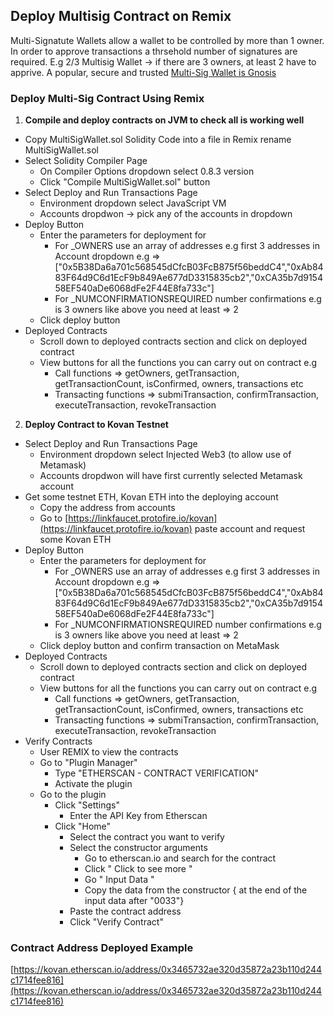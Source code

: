 ## Deploy Multisig Contract on Remix

Multi-Signatute Wallets allow a wallet to be controlled by more than 1 owner. In order to approve transactions a thrsehold number of signatures are required. E.g 2/3 Multisig Wallet -> if there are 3 owners, at least 2 have to apprive. A popular, secure and trusted [Multi-Sig Wallet is Gnosis](https://gnosis-safe.io/)

### Deploy Multi-Sig Contract Using Remix

1. **Compile and deploy contracts on JVM to check all is working well**

- Copy MultiSigWallet.sol Solidity Code into a file in Remix rename MultiSigWallet.sol
- Select Solidity Compiler Page
  - On Compiler Options dropdown select 0.8.3 version
  - Click "Compile MultiSigWallet.sol" button
- Select Deploy and Run Transactions Page
  - Environment dropdown select JavaScript VM
  - Accounts dropdwon -> pick any of the accounts in dropdown
- Deploy Button
  - Enter the parameters for deployment for
    - For _OWNERS use an array of addresses e.g first 3 addresses in Account dropdown e.g => ["0x5B38Da6a701c568545dCfcB03FcB875f56beddC4","0xAb8483F64d9C6d1EcF9b849Ae677dD3315835cb2","0xCA35b7d915458EF540aDe6068dFe2F44E8fa733c"]
    - For _NUMCONFIRMATIONSREQUIRED number confirmations e.g is 3 owners like above you need at least => 2
  - Click deploy button
- Deployed Contracts
  - Scroll down to deployed contracts section and click on deployed contract
  - View buttons for all the functions you can carry out on contract e.g 
    - Call functions => getOwners, getTransaction, getTransactionCount, isConfirmed, owners, transactions etc
    - Transacting functions => submiTransaction, confirmTransaction, executeTransaction, revokeTransaction

2. **Deploy Contract to Kovan Testnet**

- Select Deploy and Run Transactions Page
  - Environment dropdown select Injected Web3 (to allow use of Metamask)
  - Accounts dropdwon will have first currently selected Metamask account
- Get some testnet ETH, Kovan ETH into the deploying account 
  - Copy the address from accounts 
  - Go to [https://linkfaucet.protofire.io/kovan](https://linkfaucet.protofire.io/kovan) paste account and request some Kovan ETH
- Deploy Button
  - Enter the parameters for deployment for
    - For _OWNERS use an array of addresses e.g first 3 addresses in Account dropdown e.g => ["0x5B38Da6a701c568545dCfcB03FcB875f56beddC4","0xAb8483F64d9C6d1EcF9b849Ae677dD3315835cb2","0xCA35b7d915458EF540aDe6068dFe2F44E8fa733c"]
    - For _NUMCONFIRMATIONSREQUIRED number confirmations e.g is 3 owners like above you need at least => 2
  - Click deploy button and confirm transaction on MetaMask
- Deployed Contracts
  - Scroll down to deployed contracts section and click on deployed contract
  - View buttons for all the functions you can carry out on contract e.g 
    - Call functions => getOwners, getTransaction, getTransactionCount, isConfirmed, owners, transactions etc
    - Transacting functions => submiTransaction, confirmTransaction, executeTransaction, revokeTransaction
- Verify Contracts
  - User REMIX to view the contracts
  - Go to "Plugin Manager"
    - Type "ETHERSCAN - CONTRACT VERIFICATION"
    - Activate the plugin
  - Go to the plugin
    - Click "Settings"
      - Enter the API Key from Etherscan
    - Click "Home"
      - Select the contract you want to verify
      - Select the constructor arguments
        - Go to etherscan.io and search for the contract
        - Click " Click to see more "
        - Go " Input Data "
        - Copy the data from the constructor { at the end of the input data after "0033"}
      - Paste the contract address
      - Click "Verify Contract"

### Contract Address Deployed Example
[https://kovan.etherscan.io/address/0x3465732ae320d35872a23b110d244c1714fee816](https://kovan.etherscan.io/address/0x3465732ae320d35872a23b110d244c1714fee816)





